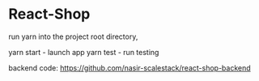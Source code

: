 # React-Shop

run yarn into the project root directory,

yarn start - launch app
yarn test - run testing

backend code:
https://github.com/nasir-scalestack/react-shop-backend

